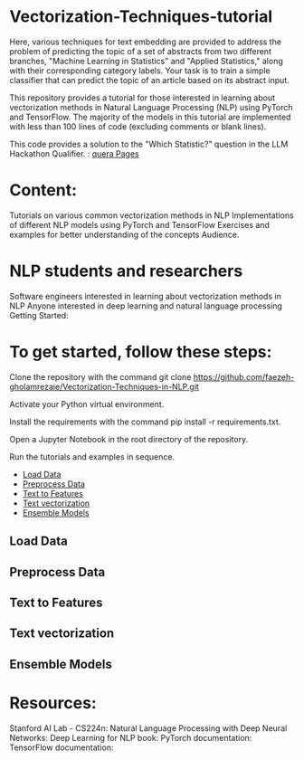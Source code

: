 # Vectorization-Techniques-tutorial
Here, various techniques for text embedding are provided to address the problem of predicting the topic of a set of abstracts from two different branches, "Machine Learning in Statistics" and "Applied Statistics," along with their corresponding category labels. Your task is to train a simple classifier that can predict the topic of an article based on its abstract input.

This repository provides a tutorial for those interested in learning about vectorization methods in Natural Language Processing (NLP) using PyTorch and TensorFlow. The majority of the models in this tutorial are implemented with less than 100 lines of code (excluding comments or blank lines).

This code provides a solution to the "Which Statistic?" question in the LLM Hackathon Qualifier. 
: [quera Pages](https://quera.org/problemset/220643)

# Content:

Tutorials on various common vectorization methods in NLP
Implementations of different NLP models using PyTorch and TensorFlow
Exercises and examples for better understanding of the concepts
Audience.

# NLP students and researchers
Software engineers interested in learning about vectorization methods in NLP
Anyone interested in deep learning and natural language processing
Getting Started:

# To get started, follow these steps:

Clone the repository with the command git clone https://github.com/faezeh-gholamrezaie/Vectorization-Techniques-in-NLP.git

Activate your Python virtual environment.

Install the requirements with the command pip install -r requirements.txt.

Open a Jupyter Notebook in the root directory of the repository.

Run the tutorials and examples in sequence.



- [Load Data](#load-data)
- [Preprocess Data](#preprocess-data)
- [Text to Features](#Text-to-Features)
- [Text vectorization](#text-vectorization)
- [Ensemble Models](#Ensemble-Models)

## Load Data

## Preprocess Data

## Text to Features

## Text vectorization

## Ensemble Models

# Resources:

Stanford AI Lab - CS224n: Natural Language Processing with Deep Neural Networks: [](https://nlp.stanford.edu/)
Deep Learning for NLP book: [](https://www.manning.com/books/deep-learning-for-natural-language-processing)
PyTorch documentation: [](https://pytorch.org/docs/)
TensorFlow documentation: [](https://www.tensorflow.org/api_docs)
